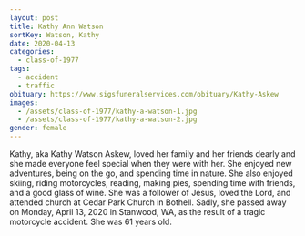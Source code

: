 ```yaml
---
layout: post
title: Kathy Ann Watson
sortKey: Watson, Kathy
date: 2020-04-13
categories:
  - class-of-1977
tags:
  - accident
  - traffic
obituary: https://www.sigsfuneralservices.com/obituary/Kathy-Askew
images:
  - /assets/class-of-1977/kathy-a-watson-1.jpg
  - /assets/class-of-1977/kathy-a-watson-2.jpg
gender: female
---
```


Kathy, aka Kathy Watson Askew, loved her family and her friends dearly and she made everyone feel special when they were with her. She enjoyed new adventures, being on the go, and spending time in nature. She also enjoyed skiing, riding motorcycles, reading, making pies, spending time with friends, and a good glass of wine. She was a follower of Jesus, loved the Lord, and attended church at Cedar Park Church in Bothell. Sadly, she passed away on Monday, April 13, 2020 in Stanwood, WA, as the result of a tragic motorcycle accident. She was 61 years old.
